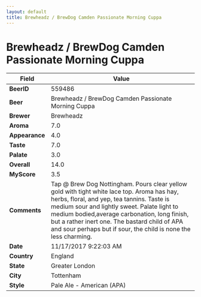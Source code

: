 ```yaml
---
layout: default
title: Brewheadz / BrewDog Camden Passionate Morning Cuppa
---
```


# Brewheadz / BrewDog Camden Passionate Morning Cuppa

| Field         | Value     |
|---------------|-----------|
| **BeerID** | 559486 |
| **Beer** | Brewheadz / BrewDog Camden Passionate Morning Cuppa |
| **Brewer** | Brewheadz |
| **Aroma** | 7.0 |
| **Appearance** | 4.0 |
| **Taste** | 7.0 |
| **Palate** | 3.0 |
| **Overall** | 14.0 |
| **MyScore** | 3.5 |
| **Comments** | Tap @ Brew Dog Nottingham. Pours clear yellow gold with tight white lace top. Aroma has hay, herbs, floral, and yep, tea tannins. Taste is medium sour and lightly sweet. Palate light to medium bodied,average carbonation, long finish, but a rather inert one. The bastard child of APA and sour perhaps but if sour, the child is none the less charming. |
| **Date** | 11/17/2017 9:22:03 AM |
| **Country** | England |
| **State** | Greater London |
| **City** | Tottenham |
| **Style** | Pale Ale - American (APA) |
